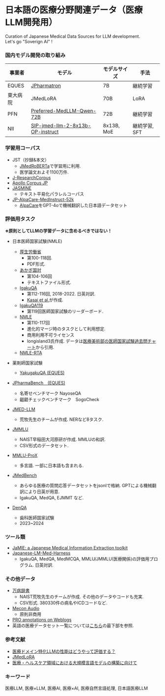 # 日本語の医療分野関連データ（医療LLM開発用）

Curation of Japanese Medical Data Sources for LLM development.  
Let's go "Soverign AI" !


### 国内モデル開発の取り組み


| 事業者 | モデル | モデルサイズ | 手法 | 
|---|---|---|---|
| EQUES | [JPharmatron](https://github.com/stardust-coder/awesome-latest-LLM/blob/master) | 7B | 継続学習 |
| 東大病院 | JMedLoRA | 70B | LoRA |
| PFN | [Preferred-MedLLM-Qwen-72B](https://huggingface.co/pfnet/Preferred-MedLLM-Qwen-72B) | 72B | 継続学習 |
| NII | [SIP-jmed-llm-2-8x13b-OP-instruct](https://huggingface.co/SIP-med-LLM/SIP-jmed-llm-2-8x13b-OP-instruct) | 8x13B, MoE | 継続学習, SFT| 


### 学習用コーパス
- JST（抄録&本文）
    - [JMedRoBERTa](https://www.anlp.jp/proceedings/annual_meeting/2023/pdf_dir/P3-1.pdf)で学習用に利用.
    - 医学論文およそ1100万件.
- [J-ResearchCorpus](https://huggingface.co/datasets/kunishou/J-ResearchCorpus)
- [Apollo Corpus JP](https://huggingface.co/datasets/kunishou/ApolloCorpus-ja)
- [JASMINE](https://github.com/OnizukaLab/JASMINE)
    - テキスト平易化パラレルコーパス
- [JP-AlpaCare-MedInstruct-52k](https://huggingface.co/datasets/li-lab/JP-AlpaCare-MedInstruct-52k)
    - [AlpaCare](https://huggingface.co/datasets/lavita/AlpaCare-MedInstruct-52k)をGPT-4oで機械翻訳した日本語データセット

### 評価用タスク
**※原則としてLLMの学習データに含めるべきではない！**
- 日本医師国家試験(NMLE)
    - [厚生労働省](https://www.mhlw.go.jp/search.html?q=医師国家試験+問題&cx=005876357619168369638%3Aydrbkuj3fss&cof=FORID%3A9&ie=UTF-8&sa=)
        - 第100-118回. 
        - PDF形式.
    - [あかぎ国対](http://www.wind.ne.jp/hassii/akagi_kokutai/index.html)
        - 第104-106回
        - テキストファイル形式.
    - [IgakuQA](https://github.com/jungokasai/IgakuQA)
        - 第112-116回, 2018-2022. 日英対訳.
        - [Kasai et al.](https://arxiv.org/abs/2303.18027)が作成.
    - [IgakuQA119](https://github.com/docto-rin/IgakuQA119)
        - 第119回医師国家試験のリーダーボード.
    - [NMLE](https://huggingface.co/datasets/longisland3/NMLE)
        - 第110-117回
        - 進化的マージ時のタスクとして利用想定.
        - 商用利用不可ライセンス
        - longisland3氏作成. データは[医療美術部の医師国家試験過去問チャート](https://medical-illustration.club/kakomon-chart/med)から引用.
    - [NMLE-RTA](https://github.com/iKora128/nmle-rta/tree/main)

- 薬剤師国家試験
    - [YakugakuQA (EQUES)]()
- [JPharmaBench　(EQUES)]()
    - 名寄せベンチマーク NayoseQA
    - 齟齬チェックベンチマーク　SogoCheck
- [JMED-LLM](https://github.com/sociocom/JMED-LLM)
    - 荒牧先生のチームが作成. NERなど8タスク. 
- [JMMLU](https://github.com/nlp-waseda/JMMLU)
    - NAIST早稲田大河原研が作成. MMLUの和訳. 
    - CSV形式のデータセット.
- [MMLU-ProX](https://mmluprox.github.io/)
    - 多言語. 一部に日本語も含まれる. 
- [JMedBench](https://huggingface.co/datasets/Coldog2333/JMedBench)
    - あらゆる医療の質問応答データセットをjsonlで格納. GPTによる機械翻訳により日英が用意.
    - IgakuQA, MedQA, EJMMT など.
- [DenQA](https://github.com/aistairc/medLLM_QA_benchmark)
    - 歯科医師国家試験
    - 2023~2024

### ツール類
- [JaMIE: a Japanese Medical Information Extraction toolkit](https://github.com/racerandom/JaMIE)
- [Japanese-LM-Med-Harness](https://github.com/stardust-coder/japanese-lm-med-harness)
    - IgakuQA, MedQA, MedMCQA, MMLU/JMMLU(医療関係)の評価用プログラム. 日英対訳.

### その他データ
- [万病辞書](https://sociocom.naist.jp/resources-software/)
    - NAIST荒牧先生のチームが作成. その他のデータやコードも充実.
    - CSV形式. 380330件の病名やICDコードなど.
- [Mecon Audio](https://github.com/elith-co-jp/meconaudio)
    - 原則非商用
- [PRO annotations on Weblogs](https://yukiar.github.io/pro_jp/)
- 英語の医療データセット一覧については[こちら](https://github.com/stardust-coder/awesome-latest-LLM)の最下部を参照.

### 参考文献
- [医療ドメイン特化LLMの性能はどうやって評価する？](https://zenn.dev/hellorusk/articles/04a29974138c7b)
- [JMedLoRA](https://www.anlp.jp/proceedings/annual_meeting/2024/pdf_dir/P9-4.pdf)
- [医療・ヘルスケア領域における大規模言語モデルの構築に向けて](https://tech.preferred.jp/ja/blog/llama3-preferred-medswallow-70b/)


### キーワード
医療LLM, 医療×LLM, 医療AI, 医療×AI, 医療自然言語処理, 日本語医療LLM